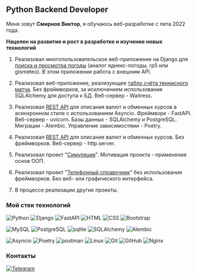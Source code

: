 ## Python Backend Developer

Меня зовут **Смирнов Виктор**, я обучаюсь веб-разработке с лета 2022 года.

**Нацелен на развитие и рост в разработке и изучение новых технологий**

1. Реализовал многопользовательское веб-приложение на Django для [поиска и просмотра погоды](https://github.com/Victor-Smirnoff/weather) (аналог яднекс-погоды, rp5 или gismeteo). В этом приложении работа с внешним API.

2. Реализовал веб-приложение, реализующее [табло счёта теннисного матча](https://github.com/Victor-Smirnoff/TennisScoreboard). Без фреймворков, за исключением использования SQLAlchemy для доступа к БД. Веб-сервер - Waitress.

3. Реализовал [REST API](https://github.com/Victor-Smirnoff/currency_exchange_FastAPI.git) для описания валют и обменных курсов в асинхронном стиле с использованием Asyncio. Фреймворк - FastAPI. Веб-сервер - uvicorn. Базы данных - SQLAlchemy и PostgreSQL. Миграции - Alembic. Управление зависимостями - Poetry.
   
4. Реализовал [REST API](https://github.com/Victor-Smirnoff/currency_exchange) для описания валют и обменных курсов. Без фреймворков. Веб-сервер - http.server.

5. Реализовал проект "[Симуляция](https://github.com/Victor-Smirnoff/simulation)". Мотивация проекта - применение основ ООП.

6. Реализовал проект "[Телефонный справочник](https://github.com/Victor-Smirnoff/phone_directory_repository)" без использования фреймворков. Без веб- или графического интерфейса.

7. В процессе реализации другие проекты.

### Мой стек технологий

![Python](https://img.shields.io/badge/Python-333?style=for-the-badge&logo=python&logoColor=yellow)
![Django](https://img.shields.io/badge/Django-333?style=for-the-badge&logo=django&logoColor=green)
![FastAPI](https://img.shields.io/badge/FastAPI-333?style=for-the-badge&logo=FastAPI&logoColor=#009688)
![HTML](https://img.shields.io/badge/-HTML-333?style=for-the-badge&logo=html5)
![CSS](https://img.shields.io/badge/-CSS-333?style=for-the-badge&logo=css3&logoColor=blue)
![Bootstrap](https://img.shields.io/badge/-Bootstrap-333?style=for-the-badge&logo=Bootstrap)

![MySQL](https://img.shields.io/badge/mysql-333?style=for-the-badge&logo=mysql)
![PostgreSQL](https://img.shields.io/badge/PostgreSQL-333?style=for-the-badge&logo=PostgreSQL)
![sqlite](https://img.shields.io/badge/sqlite-333?style=for-the-badge&logo=sqlite)
![SQLAlchemy](https://img.shields.io/badge/SQLAlchemy-333?style=for-the-badge&logo=SQLAlchemy)
![Alembic](https://img.shields.io/badge/Alembic-333?style=for-the-badge&logo=Alembic)

![Asyncio](https://img.shields.io/badge/Asyncio-333?style=for-the-badge&logo=Asyncio)
![Poetry](https://img.shields.io/badge/Poetry-333?style=for-the-badge&logo=Poetry)
![postman](https://img.shields.io/badge/postman-333?style=for-the-badge&logo=postman)
![Linux](https://img.shields.io/badge/linux-333?style=for-the-badge&logo=linux)
![Git](https://img.shields.io/badge/git-333?style=for-the-badge&logo=git)
![GitHub](https://img.shields.io/badge/GitHub-333?style=for-the-badge&logo=GitHub)
![Nginx](https://img.shields.io/badge/Nginx-333?style=for-the-badge&logo=Nginx&logoColor=green)

### Контакты

[![Telegram](https://img.shields.io/badge/-Telegram-333?style=for-the-badge&logo=telegram&logoColor=27A0D9)](https://t.me/csatom/)
